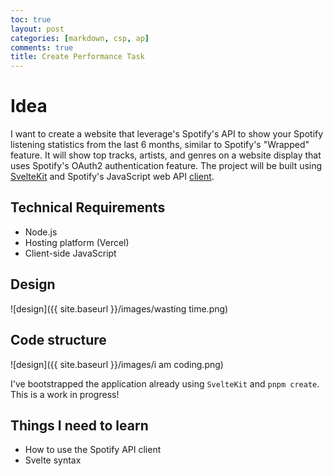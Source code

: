 ```yaml
---
toc: true
layout: post
categories: [markdown, csp, ap]
comments: true
title: Create Performance Task
---
```


# Idea

I want to create a website that leverage's Spotify's API to show your Spotify listening statistics from the last 6 months, similar to Spotify's "Wrapped" feature. It will show top tracks, artists, and genres on a website display that uses Spotify's OAuth2 authentication feature. The project will be built using [SvelteKit](https://kit.svelte.dev/) and Spotify's JavaScript web API [client](https://jmperezperez.com/spotify-web-api-js/).

## Technical Requirements

-   Node.js
-   Hosting platform (Vercel)
-   Client-side JavaScript

## Design

![design]({{ site.baseurl }}/images/wasting time.png)

## Code structure

![design]({{ site.baseurl }}/images/i am coding.png)

I've bootstrapped the application already using `SvelteKit` and `pnpm create`. This is a work in progress!

## Things I need to learn

-   How to use the Spotify API client
-   Svelte syntax
